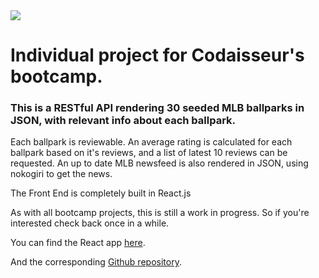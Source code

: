 <img src="https://circleci.com/gh/:owner/:repo.png?circle-token=:circle-token" />

# Individual project for Codaisseur's bootcamp.

### This is a RESTful API rendering 30 seeded MLB ballparks in JSON, with relevant info about each ballpark.

Each ballpark is reviewable. An average rating is calculated for each ballpark based on it's reviews, and a list of latest 10 reviews can be requested.
An up to date MLB newsfeed is also rendered in JSON, using nokogiri to get the news.

The Front End is completely built in React.js

As with all bootcamp projects, this is still a work in progress. So if you're interested check back once in a while.

You can find the React app <a href="http://physiotherapist-walrus-68848.bitballoon.com/" target="blank">here</a>.

And the corresponding <a href="https://github.com/joostcalis/ballparks_front" target="blank">Github repository</a>.
